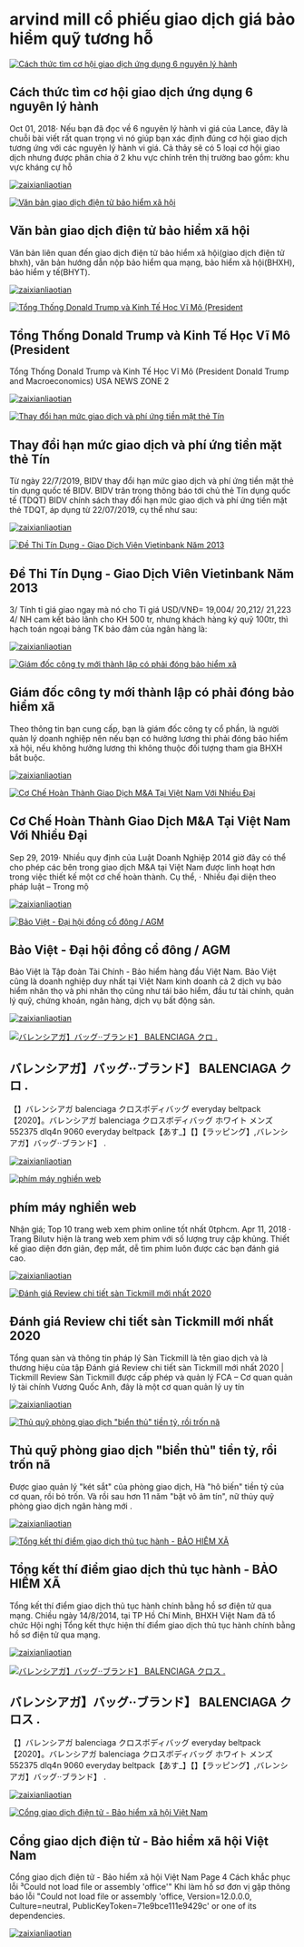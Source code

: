 # arvind mill cổ phiếu giao dịch giá bảo hiểm quỹ tương hỗ
<a href="https://mnn.zoosnet.net/LR/Chatpre.aspx?id=MNN94995150&p=https://topgrinding.com/" target="_blank">![Cách thức tìm cơ hội giao dịch ứng dụng 6 nguyên lý hành ](https://github.com/technlg/images/blob/main/63.jpg)</a>
## Cách thức tìm cơ hội giao dịch ứng dụng 6 nguyên lý hành 
Oct 01, 2018· Nếu bạn đã đọc về 6 nguyên lý hành vi giá của Lance, đây là chuỗi bài viết rất quan trọng vì nó giúp bạn xác định đúng cơ hội giao dịch tương ứng với các nguyên lý hành vi giá. Cả thảy sẽ có 5 loại cơ hội giao dịch nhưng được phân chia ở 2 khu vực chính trên thị trường bao gồm: khu vực kháng cự hỗ 
<a href="https://mnn.zoosnet.net/LR/Chatpre.aspx?id=MNN94995150&p=https://topgrinding.com/" target="_blank"><img src="https://github.com/technlg/images/raw/main/chat11.jpg" alt="zaixianliaotian"/></a><a href="//whatsapp.shibangsoft.com/WhatsApp.php" ><img src="https://github.com/technlg/images/raw/main/chat11.png" alt=""></a>
<a href="https://mnn.zoosnet.net/LR/Chatpre.aspx?id=MNN94995150&p=https://topgrinding.com/" target="_blank">![Văn bản giao dịch điện tử bảo hiểm xã hội](https://github.com/technlg/images/blob/main/29.jpg)</a>
## Văn bản giao dịch điện tử bảo hiểm xã hội
Văn bản liên quan đến giao dịch điện tử bảo hiểm xã hội(giao dịch điện tử bhxh), văn bản hướng dẫn nộp bảo hiểm qua mạng, bảo hiểm xã hội(BHXH), bảo hiểm y tế(BHYT).
<a href="https://mnn.zoosnet.net/LR/Chatpre.aspx?id=MNN94995150&p=https://topgrinding.com/" target="_blank"><img src="https://github.com/technlg/images/raw/main/chat11.jpg" alt="zaixianliaotian"/></a><a href="//whatsapp.shibangsoft.com/WhatsApp.php" ><img src="https://github.com/technlg/images/raw/main/chat11.png" alt=""></a>
<a href="https://mnn.zoosnet.net/LR/Chatpre.aspx?id=MNN94995150&p=https://topgrinding.com/" target="_blank">![Tổng Thống Donald Trump và Kinh Tế Học Vĩ Mô (President ](https://github.com/technlg/images/blob/main/2.jpg)</a>
## Tổng Thống Donald Trump và Kinh Tế Học Vĩ Mô (President 
Tổng Thống Donald Trump và Kinh Tế Học Vĩ Mô (President Donald Trump and Macroeconomics) USA NEWS ZONE 2
<a href="https://mnn.zoosnet.net/LR/Chatpre.aspx?id=MNN94995150&p=https://topgrinding.com/" target="_blank"><img src="https://github.com/technlg/images/raw/main/chat11.jpg" alt="zaixianliaotian"/></a><a href="//whatsapp.shibangsoft.com/WhatsApp.php" ><img src="https://github.com/technlg/images/raw/main/chat11.png" alt=""></a>
<a href="https://mnn.zoosnet.net/LR/Chatpre.aspx?id=MNN94995150&p=https://topgrinding.com/" target="_blank">![Thay đổi hạn mức giao dịch và phí ứng tiền mặt thẻ Tín ](https://github.com/technlg/images/blob/main/15.jpg)</a>
## Thay đổi hạn mức giao dịch và phí ứng tiền mặt thẻ Tín 
Từ ngày 22/7/2019, BIDV thay đổi hạn mức giao dịch và phí ứng tiền mặt thẻ tín dụng quốc tế BIDV. BIDV trân trọng thông báo tới chủ thẻ Tín dụng quốc tế (TDQT) BIDV chính sách thay đổi hạn mức giao dịch và phí ứng tiền mặt thẻ TDQT, áp dụng từ 22/07/2019, cụ thể như sau:
<a href="https://mnn.zoosnet.net/LR/Chatpre.aspx?id=MNN94995150&p=https://topgrinding.com/" target="_blank"><img src="https://github.com/technlg/images/raw/main/chat11.jpg" alt="zaixianliaotian"/></a><a href="//whatsapp.shibangsoft.com/WhatsApp.php" ><img src="https://github.com/technlg/images/raw/main/chat11.png" alt=""></a>
<a href="https://mnn.zoosnet.net/LR/Chatpre.aspx?id=MNN94995150&p=https://topgrinding.com/" target="_blank">![Đề Thi Tín Dụng - Giao Dịch Viên Vietinbank Năm 2013 ](https://github.com/technlg/images/blob/main/53.jpg)</a>
## Đề Thi Tín Dụng - Giao Dịch Viên Vietinbank Năm 2013 
3/ Tính tỉ giá giao ngay mà nó cho Tỉ giá USD/VNĐ= 19,004/ 20,212/ 21,223 4/ NH cam kết bảo lãnh cho KH 500 tr, nhưng khách hàng ký quỹ 100tr, thì hạch toán ngoại bảng TK bảo đảm của ngân hàng là:
<a href="https://mnn.zoosnet.net/LR/Chatpre.aspx?id=MNN94995150&p=https://topgrinding.com/" target="_blank"><img src="https://github.com/technlg/images/raw/main/chat11.jpg" alt="zaixianliaotian"/></a><a href="//whatsapp.shibangsoft.com/WhatsApp.php" ><img src="https://github.com/technlg/images/raw/main/chat11.png" alt=""></a>
<a href="https://mnn.zoosnet.net/LR/Chatpre.aspx?id=MNN94995150&p=https://topgrinding.com/" target="_blank">![Giám đốc công ty mới thành lập có phải đóng bảo hiểm xã ](https://github.com/technlg/images/blob/main/36.jpg)</a>
## Giám đốc công ty mới thành lập có phải đóng bảo hiểm xã 
Theo thông tin bạn cung cấp, bạn là giám đốc công ty cổ phần, là người quản lý doanh nghiệp nên nếu bạn có hưởng lương thì phải đóng bảo hiểm xã hội, nếu không hưởng lương thì không thuộc đối tượng tham gia BHXH bắt buộc.
<a href="https://mnn.zoosnet.net/LR/Chatpre.aspx?id=MNN94995150&p=https://topgrinding.com/" target="_blank"><img src="https://github.com/technlg/images/raw/main/chat11.jpg" alt="zaixianliaotian"/></a><a href="//whatsapp.shibangsoft.com/WhatsApp.php" ><img src="https://github.com/technlg/images/raw/main/chat11.png" alt=""></a>
<a href="https://mnn.zoosnet.net/LR/Chatpre.aspx?id=MNN94995150&p=https://topgrinding.com/" target="_blank">![Cơ Chế Hoàn Thành Giao Dịch M&A Tại Việt Nam Với Nhiều Đại ](https://github.com/technlg/images/blob/main/27.jpg)</a>
## Cơ Chế Hoàn Thành Giao Dịch M&A Tại Việt Nam Với Nhiều Đại 
Sep 29, 2019· Nhiều quy định của Luật Doanh Nghiệp 2014 giờ đây có thể cho phép các bên trong giao dịch M&A tại Việt Nam được linh hoạt hơn trong việc thiết kế một cơ chế hoàn thành. Cụ thể, · Nhiều đại diện theo pháp luật – Trong mộ
<a href="https://mnn.zoosnet.net/LR/Chatpre.aspx?id=MNN94995150&p=https://topgrinding.com/" target="_blank"><img src="https://github.com/technlg/images/raw/main/chat11.jpg" alt="zaixianliaotian"/></a><a href="//whatsapp.shibangsoft.com/WhatsApp.php" ><img src="https://github.com/technlg/images/raw/main/chat11.png" alt=""></a>
<a href="https://mnn.zoosnet.net/LR/Chatpre.aspx?id=MNN94995150&p=https://topgrinding.com/" target="_blank">![Bảo Việt - Đại hội đồng cổ đông / AGM](https://github.com/technlg/images/blob/main/19.jpg)</a>
## Bảo Việt - Đại hội đồng cổ đông / AGM
Bảo Việt là Tập đoàn Tài Chính - Bảo hiểm hàng đầu Việt Nam. Bảo Việt cũng là doanh nghiệp duy nhất tại Việt Nam kinh doanh cả 2 dịch vụ bảo hiểm nhân thọ và phi nhân thọ cũng như tái bảo hiểm, đầu tư tài chính, quản lý quỹ, chứng khoán, ngân hàng, dịch vụ bất động sản.
<a href="https://mnn.zoosnet.net/LR/Chatpre.aspx?id=MNN94995150&p=https://topgrinding.com/" target="_blank"><img src="https://github.com/technlg/images/raw/main/chat11.jpg" alt="zaixianliaotian"/></a><a href="//whatsapp.shibangsoft.com/WhatsApp.php" ><img src="https://github.com/technlg/images/raw/main/chat11.png" alt=""></a>
<a href="https://mnn.zoosnet.net/LR/Chatpre.aspx?id=MNN94995150&p=https://topgrinding.com/" target="_blank">![バレンシアガ】バッグ··ブランド】 BALENCIAGA クロ .](https://github.com/technlg/images/blob/main/7.jpg)</a>
## バレンシアガ】バッグ··ブランド】 BALENCIAGA クロ .
【】バレンシアガ balenciaga クロスボディバッグ everyday beltpack【2020】。バレンシアガ balenciaga クロスボディバッグ ホワイト メンズ 552375 dlq4n 9060 everyday beltpack【あす_】【】【ラッピング】,バレンシアガ】バッグ··ブランド】 .
<a href="https://mnn.zoosnet.net/LR/Chatpre.aspx?id=MNN94995150&p=https://topgrinding.com/" target="_blank"><img src="https://github.com/technlg/images/raw/main/chat11.jpg" alt="zaixianliaotian"/></a><a href="//whatsapp.shibangsoft.com/WhatsApp.php" ><img src="https://github.com/technlg/images/raw/main/chat11.png" alt=""></a>
<a href="https://mnn.zoosnet.net/LR/Chatpre.aspx?id=MNN94995150&p=https://topgrinding.com/" target="_blank">![phím máy nghiền web](https://github.com/technlg/images/blob/main/62.jpg)</a>
## phím máy nghiền web
Nhận giá; Top 10 trang web xem phim online tốt nhất 0tphcm. Apr 11, 2018 · Trang Bilutv hiện là trang web xem phim với số lượng truy cập khủng. Thiết kế giao diện đơn giản, đẹp mắt, dễ tìm phim luôn được các bạn đánh giá cao.
<a href="https://mnn.zoosnet.net/LR/Chatpre.aspx?id=MNN94995150&p=https://topgrinding.com/" target="_blank"><img src="https://github.com/technlg/images/raw/main/chat11.jpg" alt="zaixianliaotian"/></a><a href="//whatsapp.shibangsoft.com/WhatsApp.php" ><img src="https://github.com/technlg/images/raw/main/chat11.png" alt=""></a>
<a href="https://mnn.zoosnet.net/LR/Chatpre.aspx?id=MNN94995150&p=https://topgrinding.com/" target="_blank">![Đánh giá Review chi tiết sàn Tickmill mới nhất 2020 ](https://github.com/technlg/images/blob/main/55.jpg)</a>
## Đánh giá Review chi tiết sàn Tickmill mới nhất 2020 
Tổng quan sàn và thông tin pháp lý Sàn Tickmill là tên giao dịch và là thương hiệu của tập Đánh giá Review chi tiết sàn Tickmill mới nhất 2020 | Tickmill Review Sàn Tickmill được cấp phép và quản lý FCA – Cơ quan quản lý tài chính Vương Quốc Anh, đây là một cơ quan quản lý uy tín 
<a href="https://mnn.zoosnet.net/LR/Chatpre.aspx?id=MNN94995150&p=https://topgrinding.com/" target="_blank"><img src="https://github.com/technlg/images/raw/main/chat11.jpg" alt="zaixianliaotian"/></a><a href="//whatsapp.shibangsoft.com/WhatsApp.php" ><img src="https://github.com/technlg/images/raw/main/chat11.png" alt=""></a>
<a href="https://mnn.zoosnet.net/LR/Chatpre.aspx?id=MNN94995150&p=https://topgrinding.com/" target="_blank">![Thủ quỹ phòng giao dịch "biển thủ" tiền tỷ, rồi trốn nã ](https://github.com/technlg/images/blob/main/65.jpg)</a>
## Thủ quỹ phòng giao dịch "biển thủ" tiền tỷ, rồi trốn nã 
Được giao quản lý "két sắt" của phòng giao dịch, Hà "hô biến" tiền tỷ của cơ quan, rồi bỏ trốn. Và rồi sau hơn 11 năm "bặt vô âm tín", nữ thủy quỹ phòng giao dịch ngân hàng mới .
<a href="https://mnn.zoosnet.net/LR/Chatpre.aspx?id=MNN94995150&p=https://topgrinding.com/" target="_blank"><img src="https://github.com/technlg/images/raw/main/chat11.jpg" alt="zaixianliaotian"/></a><a href="//whatsapp.shibangsoft.com/WhatsApp.php" ><img src="https://github.com/technlg/images/raw/main/chat11.png" alt=""></a>
<a href="https://mnn.zoosnet.net/LR/Chatpre.aspx?id=MNN94995150&p=https://topgrinding.com/" target="_blank">![Tổng kết thí điểm giao dịch thủ tục hành - BẢO HIỂM XÃ ](https://github.com/technlg/images/blob/main/40.jpg)</a>
## Tổng kết thí điểm giao dịch thủ tục hành - BẢO HIỂM XÃ 
Tổng kết thí điểm giao dịch thủ tục hành chính bằng hồ sơ điện tử qua mạng. Chiều ngày 14/8/2014, tại TP Hồ Chí Minh, BHXH Việt Nam đã tổ chức Hội nghị Tổng kết thực hiện thí điểm giao dịch thủ tục hành chính bằng hồ sơ điện tử qua mạng.
<a href="https://mnn.zoosnet.net/LR/Chatpre.aspx?id=MNN94995150&p=https://topgrinding.com/" target="_blank"><img src="https://github.com/technlg/images/raw/main/chat11.jpg" alt="zaixianliaotian"/></a><a href="//whatsapp.shibangsoft.com/WhatsApp.php" ><img src="https://github.com/technlg/images/raw/main/chat11.png" alt=""></a>
<a href="https://mnn.zoosnet.net/LR/Chatpre.aspx?id=MNN94995150&p=https://topgrinding.com/" target="_blank">![バレンシアガ】バッグ··ブランド】 BALENCIAGA クロス .](https://github.com/technlg/images/blob/main/12.jpg)</a>
## バレンシアガ】バッグ··ブランド】 BALENCIAGA クロス .
【】バレンシアガ balenciaga クロスボディバッグ everyday beltpack【2020】。バレンシアガ balenciaga クロスボディバッグ ホワイト メンズ 552375 dlq4n 9060 everyday beltpack【あす_】【】【ラッピング】,バレンシアガ】バッグ··ブランド】 .
<a href="https://mnn.zoosnet.net/LR/Chatpre.aspx?id=MNN94995150&p=https://topgrinding.com/" target="_blank"><img src="https://github.com/technlg/images/raw/main/chat11.jpg" alt="zaixianliaotian"/></a><a href="//whatsapp.shibangsoft.com/WhatsApp.php" ><img src="https://github.com/technlg/images/raw/main/chat11.png" alt=""></a>
<a href="https://mnn.zoosnet.net/LR/Chatpre.aspx?id=MNN94995150&p=https://topgrinding.com/" target="_blank">![Cổng giao dịch điện tử - Bảo hiểm xã hội Việt Nam](https://github.com/technlg/images/blob/main/40.jpg)</a>
## Cổng giao dịch điện tử - Bảo hiểm xã hội Việt Nam
Cổng giao dịch điện tử - Bảo hiểm xã hội Việt Nam Page 4 Cách khắc phục lỗi ³Could not load file or assembly 'office'" Khi làm hồ sơ đơn vị gặp thông báo lỗi "Could not load file or assembly 'office, Version=12.0.0.0, Culture=neutral, PublicKeyToken=71e9bce111e9429c' or one of its dependencies.
<a href="https://mnn.zoosnet.net/LR/Chatpre.aspx?id=MNN94995150&p=https://topgrinding.com/" target="_blank"><img src="https://github.com/technlg/images/raw/main/chat11.jpg" alt="zaixianliaotian"/></a><a href="//whatsapp.shibangsoft.com/WhatsApp.php" ><img src="https://github.com/technlg/images/raw/main/chat11.png" alt=""></a>
